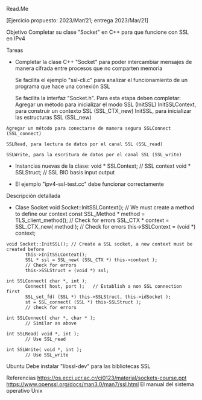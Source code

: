 Read.Me

[Ejercicio propuesto: 2023/Mar/21; entrega 2023/Mar/21]

Objetivo
   Completar su clase "Socket" en C++ para que funcione con SSL en IPv4

Tareas

   - Completar la clase C++ "Socket" para poder intercambiar mensajes de manera cifrada entre procesos que no
     comparten memoria

     Se facilita el ejemplo "ssl-cli.c" para analizar el funcionamiento de un programa que hace una conexión SSL

     Se facilita la interfaz "Socket.h".  Para esta etapa deben completar:
        Agregar un método para inicializar el modo SSL (InitSSL)
           InitSSLContext, para construir un contexto SSL (SSL_CTX_new)
           InitSSL, para inicializar las estructuras SSL (SSL_new)

	Agregar un método para conectarse de manera segura SSLConnect (SSL_connect)

	SSLRead, para lectura de datos por el canal SSL (SSL_read)

	SSLWrite, para la escritura de datos por el canal SSL (SSL_write)

   - Instancias nuevas de la clase:
	void * SSLContext;	// SSL context
	void * SSLStruct;	// SSL BIO basis input output

   - El ejemplo "ipv4-ssl-test.cc" debe funcionar correctamente

Descripción detallada
   - Clase Socket
	void Socket::InitSSLContext();
           // We must create a method to define our context
           const SSL_Method * method = TLS_client_method();
           // Check for errors
           SSL_CTX * context = SSL_CTX_new( method );
           // Check for errors
           this->SSLContext = (void *) context;

	void Socket::InitSSL();	// Create a SSL socket, a new context must be created before
           this->InitSSLContext();
           SSL * ssl = SSL_new( (SSL_CTX *) this->context );
           // Check for errors
           this->SSLStruct = (void *) ssl;

	int SSLConnect( char *, int );
           Connect( host, port );	// Establish a non SSL connection first
           SSL_set_fd( (SSL *) this->SSLStruct, this->idSocket );
           st = SSL_connect( (SSL *) this-SSLStruct );
           // check for errors

	int SSLConnect( char *, char * );
           // Similar as above

	int SSLRead( void *, int );
           // Use SSL_read

	int SSLWrite( void *, int );
           // Use SSL_write


Ubuntu
	Debe instalar "libssl-dev" para las bibliotecas SSL
	
Referencias
   https://os.ecci.ucr.ac.cr/ci0123/material/sockets-course.ppt
   https://www.openssl.org/docs/man3.0/man7/ssl.html
   El manual del sistema operativo Unix